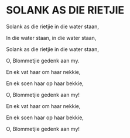 # SOLANK AS DIE RIETJIE

Solank as die rietjie in die water staan,

In die water staan, in die water staan,

Solank as die rietjie in die water staan,

O, Blommetjie gedenk aan my.

En ek vat haar om haar nekkie,

En ek soen haar op haar bekkie,

O, Blommetjie gedenk aan my!

En ek vat haar om haar nekkie,

En ek soen haar op haar bekkie,

O, Blommetjie gedenk aan my!

